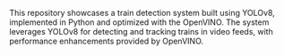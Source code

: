 This repository showcases a train detection system built using YOLOv8, implemented in Python and optimized with the OpenVINO. The system leverages YOLOv8 for detecting and tracking trains in video feeds, with performance enhancements provided by OpenVINO.
